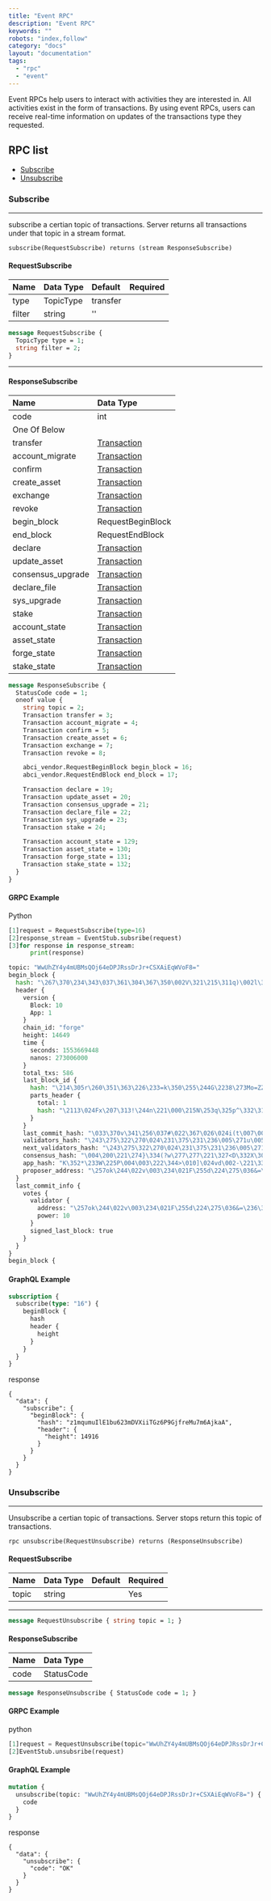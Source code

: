 ```yaml
---
title: "Event RPC"
description: "Event RPC"
keywords: ""
robots: "index,follow"
category: "docs"
layout: "documentation"
tags: 
  - "rpc"
  - "event"
---
```




Event RPCs help users to interact with activities they are interested in. All activities exist in the form of transactions. By using event RPCs, users can receive real-time information on updates of the transactions type they requested.

## RPC list

- [Subscribe](#subscribe)
- [Unsubscribe](#unsubscribe)

### Subscribe

---

subscribe a certian topic of transactions. Server returns all transactions under that topic in a stream format.

`subscribe(RequestSubscribe) returns (stream ResponseSubscribe)`


#### RequestSubscribe

| Name   | Data Type | Default  | Required |
| :----- | :-------- | :------- | :------- |
| type   | TopicType | transfer |          |
| filter | string    | ''       |          |

```protobuf
message RequestSubscribe {
  TopicType type = 1;
  string filter = 2;
}
```

---

#### ResponseSubscribe

| Name              | Data Type                                      |
| :---------------- | :--------------------------------------------- |
| code              | int                                            |
| One Of Below      |                                                |
| transfer          | [Transaction](../../types/type.md#transaction) |
| account_migrate   | [Transaction](../../types/type.md#transaction) |
| confirm           | [Transaction](../../types/type.md#transaction) |
| create_asset      | [Transaction](../../types/type.md#transaction) |
| exchange          | [Transaction](../../types/type.md#transaction) |
| revoke            | [Transaction](../../types/type.md#transaction) |
| begin_block       | RequestBeginBlock                              |
| end_block         | RequestEndBlock                                |
| declare           | [Transaction](../../types/type.md#transaction) |
| update_asset      | [Transaction](../../types/type.md#transaction) |
| consensus_upgrade | [Transaction](../../types/type.md#transaction) |
| declare_file      | [Transaction](../../types/type.md#transaction) |
| sys_upgrade       | [Transaction](../../types/type.md#transaction) |
| stake             | [Transaction](../../types/type.md#transaction) |
| account_state     | [Transaction](../../types/type.md#transaction) |
| asset_state       | [Transaction](../../types/type.md#transaction) |
| forge_state       | [Transaction](../../types/type.md#transaction) |
| stake_state       | [Transaction](../../types/type.md#transaction) |

```protobuf
message ResponseSubscribe {
  StatusCode code = 1;
  oneof value {
    string topic = 2;
    Transaction transfer = 3;
    Transaction account_migrate = 4;
    Transaction confirm = 5;
    Transaction create_asset = 6;
    Transaction exchange = 7;
    Transaction revoke = 8;

    abci_vendor.RequestBeginBlock begin_block = 16;
    abci_vendor.RequestEndBlock end_block = 17;

    Transaction declare = 19;
    Transaction update_asset = 20;
    Transaction consensus_upgrade = 21;
    Transaction declare_file = 22;
    Transaction sys_upgrade = 23;
    Transaction stake = 24;

    Transaction account_state = 129;
    Transaction asset_state = 130;
    Transaction forge_state = 131;
    Transaction stake_state = 132;
  }
}
```

#### GRPC Example

Python

```python
[1]request = RequestSubscribe(type=16)
[2]response_stream = EventStub.subsribe(request)
[3]for response in response_stream:
      print(response)

topic: "WwUhZY4y4mUBMsQOj64eDPJRssDrJr+CSXAiEqWVoF8="
begin_block {
  hash: "\267\370\234\343\037\361\304\367\350\002V\321\215\311q)\002l\322+\322\026zX\277M\326\t_z\352G"
  header {
    version {
      Block: 10
      App: 1
    }
    chain_id: "forge"
    height: 14649
    time {
      seconds: 1553669448
      nanos: 273006000
    }
    total_txs: 586
    last_block_id {
      hash: "\214\305r\260\351\363\226\233=k\350\255\244G\2238\273Mo=ZZ\244\207\212\021\277\030\202ZH\030"
      parts_header {
        total: 1
        hash: "\2113\024Fx\207\313!\244n\221\000\215N\253q\325p^\332\310\317G;w\321,\325\362\315\251O"
      }
    }
    last_commit_hash: "\033\370v\341\256\037#\022\367\026\024i(t\007\001lD\017\274+\322\3636a\257Q|>\314Z\337"
    validators_hash: "\243\275\322\270\024\231\375\231\236\005\271u\005\264\210ZK\353\025#\305\205\371\373?\243\240O\177\037dl"
    next_validators_hash: "\243\275\322\270\024\231\375\231\236\005\271u\005\264\210ZK\353\025#\305\205\371\373?\243\240O\177\037dl"
    consensus_hash: "\004\200\221\274}\334(?w\277\277\221\327<D\332X\303\337\212\234\274\206t\005\330\267\363\332\255\242/"
    app_hash: "K\352*\233W\225P\004\003\222\344>\010]\024vd\002-\221\334\212\215\212p\330GA\357\260\325\320"
    proposer_address: "\257ok\244\022v\003\234\021F\255d\224\275\036&=\236\343\372"
  }
  last_commit_info {
    votes {
      validator {
        address: "\257ok\244\022v\003\234\021F\255d\224\275\036&=\236\343\372"
        power: 10
      }
      signed_last_block: true
    }
  }
}
begin_block {
```

#### GraphQL Example

```graphql
subscription {
  subscribe(type: "16") {
    beginBlock {
      hash
      header {
        height
      }
    }
  }
}
```

response

```
{
  "data": {
    "subscribe": {
      "beginBlock": {
        "hash": "z1mqumuIlE1bu623mDVXiiTGz6P9GjfreMu7m6AjkaA",
        "header": {
          "height": 14916
        }
      }
    }
  }
}
```

### Unsubscribe

---

Unsubscribe a certian topic of transactions. Server stops return this topic of transactions.

`rpc unsubscribe(RequestUnsubscribe) returns (ResponseUnsubscribe)`

#### RequestSubscribe

| Name  | Data Type | Default | Required |
| :---- | :-------- | :------ | :------- |
| topic | string    |         | Yes      |

---

```protobuf
message RequestUnsubscribe { string topic = 1; }
```

<!-- output -->

#### ResponseSubscribe

| Name | Data Type  |
| :--- | :--------- |
| code | StatusCode |

```protobuf
message ResponseUnsubscribe { StatusCode code = 1; }
```

#### GRPC Example

python

```python
[1]request = RequestUnsubscribe(topic="WwUhZY4y4mUBMsQOj64eDPJRssDrJr+CSXAiEqWVoF8=")
[2]EventStub.unsubsribe(request)
```

#### GraphQL Example

```graphql
mutation {
  unsubscribe(topic: "WwUhZY4y4mUBMsQOj64eDPJRssDrJr+CSXAiEqWVoF8=") {
    code
  }
}
```

response

```
{
  "data": {
    "unsubscribe": {
      "code": "OK"
    }
  }
}
```
